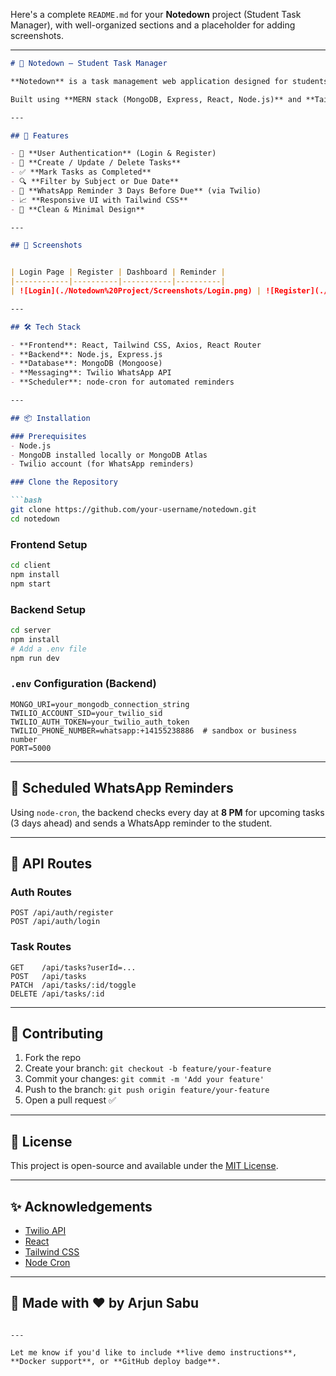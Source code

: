 Here's a complete `README.md` for your **Notedown** project (Student Task Manager), with well-organized sections and a placeholder for adding screenshots.

---

````markdown
# 📝 Notedown – Student Task Manager

**Notedown** is a task management web application designed for students to help them stay organized, never miss a deadline, and manage assignments with ease.

Built using **MERN stack (MongoDB, Express, React, Node.js)** and **Tailwind CSS**, this app features authentication, task CRUD operations, filters, and WhatsApp reminders using Twilio.

---

## 🚀 Features

- 🔐 **User Authentication** (Login & Register)
- 🧠 **Create / Update / Delete Tasks**
- ✅ **Mark Tasks as Completed**
- 🔍 **Filter by Subject or Due Date**
- 📅 **WhatsApp Reminder 3 Days Before Due** (via Twilio)
- 📈 **Responsive UI with Tailwind CSS**
- 💬 **Clean & Minimal Design**

---

## 📸 Screenshots


| Login Page | Register | Dashboard | Reminder |
|------------|----------|-----------|----------|
| ![Login](./Notedown%20Project/Screenshots/Login.png) | ![Register](./Notedown%20Project/Screenshots/Register.png) | ![Dashboard](./Notedown%20Project/Screenshots/Dashboard.png) | ![Reminder](./Notedown%20Project/Screenshots/Reminder.png) |

---

## 🛠️ Tech Stack

- **Frontend**: React, Tailwind CSS, Axios, React Router
- **Backend**: Node.js, Express.js
- **Database**: MongoDB (Mongoose)
- **Messaging**: Twilio WhatsApp API
- **Scheduler**: node-cron for automated reminders

---

## 📦 Installation

### Prerequisites
- Node.js
- MongoDB installed locally or MongoDB Atlas
- Twilio account (for WhatsApp reminders)

### Clone the Repository

```bash
git clone https://github.com/your-username/notedown.git
cd notedown
````

### Frontend Setup

```bash
cd client
npm install
npm start
```

### Backend Setup

```bash
cd server
npm install
# Add a .env file
npm run dev
```

### `.env` Configuration (Backend)

```env
MONGO_URI=your_mongodb_connection_string
TWILIO_ACCOUNT_SID=your_twilio_sid
TWILIO_AUTH_TOKEN=your_twilio_auth_token
TWILIO_PHONE_NUMBER=whatsapp:+14155238886  # sandbox or business number
PORT=5000
```

---

## 📅 Scheduled WhatsApp Reminders

Using `node-cron`, the backend checks every day at **8 PM** for upcoming tasks (3 days ahead) and sends a WhatsApp reminder to the student.

---

## 🧪 API Routes

### Auth Routes

```
POST /api/auth/register
POST /api/auth/login
```

### Task Routes

```
GET    /api/tasks?userId=...
POST   /api/tasks
PATCH  /api/tasks/:id/toggle
DELETE /api/tasks/:id
```

---

## 🤝 Contributing

1. Fork the repo
2. Create your branch: `git checkout -b feature/your-feature`
3. Commit your changes: `git commit -m 'Add your feature'`
4. Push to the branch: `git push origin feature/your-feature`
5. Open a pull request ✅

---

## 📄 License

This project is open-source and available under the [MIT License](LICENSE).

---

## ✨ Acknowledgements

* [Twilio API](https://www.twilio.com/whatsapp)
* [React](https://react.dev)
* [Tailwind CSS](https://tailwindcss.com)
* [Node Cron](https://www.npmjs.com/package/node-cron)

---

## 🙌 Made with ❤️ by Arjun Sabu

```

---

Let me know if you'd like to include **live demo instructions**, **Docker support**, or **GitHub deploy badge**.
```
